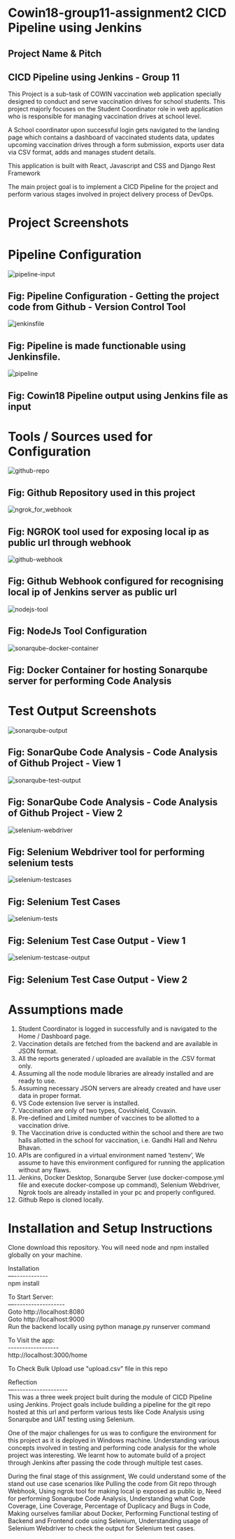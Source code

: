 # Cowin18-group11-assignment2 CICD Pipeline using Jenkins


## Project Name & Pitch <br/>

## CICD Pipeline using Jenkins - Group 11

This Project is a sub-task of COWIN vaccination web application specially designed to conduct and serve vaccination drives for school students. This project majorly focuses on the Student Coordinator role in web application who is responsible for managing vaccination drives at school level. 

A School coordinator upon successful login gets navigated to the landing page which contains a dashboard of vaccinated students data, updates upcoming vaccination drives through a form submission, exports user data via CSV format, adds and manages student details.

This application is built with React, Javascript and CSS and Django Rest Framework

The main project goal is to implement a CICD Pipeline for the project and perform various stages involved in project delivery process of DevOps.

# Project Screenshots

# Pipeline Configuration
![pipeline-input](https://user-images.githubusercontent.com/94062868/177508807-328b0719-7597-4f35-8019-45e6eb7a1fdd.PNG)
## Fig: Pipeline Configuration - Getting the project code from Github - Version Control Tool 
![jenkinsfile](https://user-images.githubusercontent.com/94062868/177508786-5bd6824a-c787-498a-920f-2b391674bd66.PNG)
## Fig: Pipeline is made functionable using Jenkinsfile.
![pipeline](https://user-images.githubusercontent.com/94062868/177508799-ffad254f-66f2-4dde-a61d-6c608a00842b.PNG)
## Fig: Cowin18 Pipeline output using Jenkins file as input

# Tools / Sources used for Configuration
![github-repo](https://user-images.githubusercontent.com/94062868/177508827-c5a6c1f3-11d8-4ce3-92c7-ccdecc0bc59d.PNG)
## Fig: Github Repository used in this project
![ngrok_for_webhook](https://user-images.githubusercontent.com/94062868/177508794-6fc6cb1a-1654-45b5-a358-81ee0323840e.PNG)
## Fig: NGROK tool used for exposing local ip as public url through webhook
![github-webhook](https://user-images.githubusercontent.com/94062868/177508831-5308f4fc-e758-4ee5-994c-8664b0d2b665.PNG)
## Fig: Github Webhook configured for recognising local ip of Jenkins server as public url 
![nodejs-tool](https://user-images.githubusercontent.com/94062868/177508798-1441fed1-c5cd-4719-b655-4b11ce6f6d0f.PNG)
## Fig: NodeJs Tool Configuration
![sonarqube-docker-container](https://user-images.githubusercontent.com/94062868/177508821-62dc5b7d-e32b-4095-afd0-cfba7ff3db30.PNG)
## Fig: Docker Container for hosting Sonarqube server for performing Code Analysis

# Test Output Screenshots 
![sonarqube-output](https://user-images.githubusercontent.com/94062868/177508822-29a9e0f7-2d88-4583-bb7e-2495ecda86b5.PNG)
## Fig: SonarQube Code Analysis - Code Analysis of Github Project - View 1
![sonarqube-test-output](https://user-images.githubusercontent.com/94062868/177508823-4acbcaa9-c78e-4272-892e-e85035e44e11.PNG)
## Fig: SonarQube Code Analysis - Code Analysis of Github Project - View 2
![selenium-webdriver](https://user-images.githubusercontent.com/94062868/177508820-6700fe54-0ba6-49d7-acf9-10ae8eece853.PNG)
## Fig: Selenium Webdriver tool for performing selenium tests
![selenium-testcases](https://user-images.githubusercontent.com/94062868/177508812-f1ee1b04-b8ae-4490-9372-bbe1de1837c0.PNG)
## Fig: Selenium Test Cases 
![selenium-tests](https://user-images.githubusercontent.com/94062868/177508816-90e7090a-50a4-48d8-aa4d-6e242e932ab5.PNG)
## Fig: Selenium Test Case Output - View 1
![selenium-testcase-output](https://user-images.githubusercontent.com/94062868/177508810-addd7ddf-6fc8-4816-96f4-b5bfa4a58047.PNG)
## Fig: Selenium Test Case Output - View 2

# Assumptions made

1. Student Coordinator is logged in successfully and is navigated to the Home / Dashboard page.
2. Vaccination details are fetched from the backend and are available in JSON format.
3. All the reports generated / uploaded are available in the .CSV format only.
4. Assuming all the node module libraries are already installed and are ready to use.
5. Assuming necessary JSON servers are already created and have user data in proper format.
6. VS Code extension live server is installed.
7. Vaccination are only of two types, Covishield, Covaxin.
8. Pre-defined and Limited number of vaccines to be allotted to a vaccination drive.
9. The Vaccination drive is conducted within the school and there are two halls allotted in the school for vaccination, i.e. Gandhi Hall and Nehru Bhavan.
10. APIs are configured in a virtual environment named ‘testenv’, We assume to have this environment configured for running the application without any flaws.
11. Jenkins, Docker Desktop, Sonarqube Server (use docker-compose.yml file and execute docker-compose up command), Selenium Webdriver, Ngrok tools are already installed in your pc and properly configured. 
12. Github Repo is cloned locally.

# Installation and Setup Instructions

Clone download this repository. You will need node and npm installed globally on your machine.

Installation <br/>
—------------ <br/>
npm install

To Start Server: <br/>
—------------------ <br/>
Goto http://localhost:8080 <br/>
Goto http://localhost:9000 <br/>
Run the backend locally using python manage.py runserver command

To Visit the app: <br/>
------------------ <br/>
http://localhost:3000/home

To Check Bulk Upload use "upload.csv" file in this repo

Reflection <br/>
—------------------- <br/>
This was a three week project built during the module of CICD Pipeline using Jenkins. Project goals include building a pipeline for the git repo hosted at this url and perform various tests like Code Analysis using Sonarqube and UAT testing using Selenium. 

One of the major challenges for us was to configure the environment for this project as it is deployed in Windows machine. Understanding various concepts involved in testing and performing code analysis for the whole project was interesting. We learnt how to automate build of a project through Jenkins after passing the code through multiple test cases.

During the final stage of this assignment, We could understand some of the stand out use case scenarios like Pulling the code from Git repo through Webhook, Using ngrok tool for making local ip exposed as public ip, Need for performing Sonarqube Code Analysis, Understanding what Code Coverage, Line Coverage, Percentage of Duplicacy and Bugs in Code, Making ourselves familiar about Docker, Performing Functional testing of Backend and Frontend code using Selenium, Understanding usage of Selenium Webdriver to check the output for Selenium test cases. 


